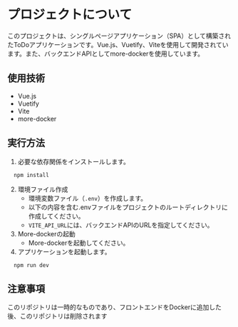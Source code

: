 # プロジェクトについて

このプロジェクトは、シングルページアプリケーション（SPA）として構築されたToDoアプリケーションです。Vue.js、Vuetify、Viteを使用して開発されています。また、バックエンドAPIとしてmore-dockerを使用しています。

## 使用技術

- Vue.js
- Vuetify
- Vite
- more-docker

## 実行方法

1. 必要な依存関係をインストールします。
```shell
  npm install
```

2. 環境ファイル作成
   - 環境変数ファイル（`.env`）を作成します。
   - 以下の内容を含む.envファイルをプロジェクトのルートディレクトリに作成してください。
   - `VITE_API_URL`には、バックエンドAPIのURLを指定してください。
3. More-dockerの起動
   - More-dockerを起動してください。
4. アプリケーションを起動します。
```shell
  npm run dev
```

## 注意事項
このリポジトリは一時的なものであり、フロントエンドをDockerに追加した後、このリポジトリは削除されます